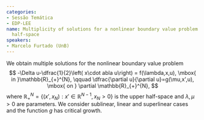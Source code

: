 ```yaml
---
categories:
- Sessão Temática
- EDP-LEE
name: Multiplicity of solutions for a nonlinear boundary value problem in the upper
  half-space
speakers:
- Marcelo Furtado (UnB)
---
```


We obtain multiple solutions for the nonlinear boundary value problem $$ -\Delta u-\dfrac{1}{2}\left(  x\cdot
abla u\right)  = f(\lambda,x,u), \mbox{ in }\mathbb{R}_{+}^{N}, \qquad \dfrac{\partial u}{\partial
u}=g(\mu,x',u), \mbox{ on } \partial \mathbb{R}_{+}^{N}, $$ where $\mathbb{R}^N_+ = \{(x',x_N) : x' \in \mathbb{R}^{N-1},\,x_N>0 \}$ is the upper half-space and $\lambda,\,\mu>0$ are parameters. We consider sublinear, linear and superlinear cases and the function $g$ has critical growth.